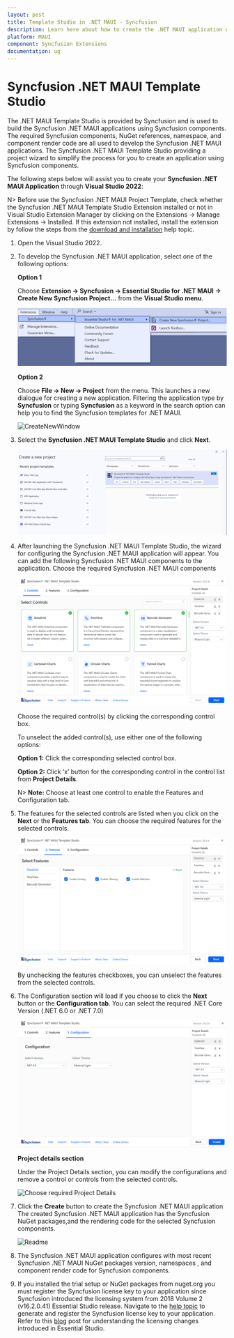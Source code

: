 ```yaml
---
layout: post
title: Template Studio in .NET MAUI - Syncfusion
description: Learn here about how to create the .NET MAUI application using Syncusion .NET MAUI Components with the help of template studio.
platform: MAUI
component: Syncfusion Extensions
documentation: ug
---
```


# Syncfusion .NET MAUI Template Studio

The .NET MAUI Template Studio is provided by Syncfusion and is used to build the Syncfusion .NET MAUI applications using Syncfusion components. The required Syncfusion components, NuGet references, namespace, and component render code are all used to develop the Syncfusion .NET MAUI applications. The Syncfusion .NET MAUI Template Studio providing a project wizard to simplify the process for you to create an application using Syncfusion components.

The following steps below will assist you to create your **Syncfusion .NET MAUI Application** through **Visual Studio 2022**:

N> Before use the Syncfusion .NET MAUI Project Template, check whether the Syncfusion .NET MAUI Template Studio Extension installed or not in Visual Studio Extension Manager by clicking on the Extensions -> Manage Extensions -> Installed. If this extension not installed, install the extension by follow the steps from the [download and installation](download-and-installation) help topic.

1. Open the Visual Studio 2022.

2. To develop the Syncfusion .NET MAUI application, select one of the following options:

     **Option 1**

     Choose **Extension -> Syncfusion -> Essential Studio for .NET MAUI -> Create New Syncfusion Project...** from the **Visual Studio menu**.

     ![CreateMenu](images/MenuProject.png)

     **Option 2**

     Choose **File -> New -> Project** from the menu. This launches a new dialogue for creating a new application. Filtering the application type by **Syncfusion** or typing **Syncfusion** as a keyword in the search option can help you to find the Syncfusion templates for .NET MAUI.

     ![CreateNewWindow](images/ProjectTemplates.png)

3. Select the **Syncfusion .NET MAUI Template Studio** and click **Next**.

     ![CreateNewWizard](images/SyncfusionTemplate.png)

4. After launching the Syncfusion .NET MAUI Template Studio, the wizard for configuring the Syncfusion .NET MAUI application will appear. You can add the following Syncfusion .NET MAUI components to the application. Choose the required Syncfusion .NET MAUI components 

    ![Controls Section](images/ControlsTab.png)

    Choose the required control(s) by clicking the corresponding control box.

    To unselect the added control(s), use either one of the following options:

    **Option 1:** Click the corresponding selected control box.

    **Option 2:** Click ‘x’ button for the corresponding control in the control list from **Project Details**. 

    N> **Note:** Choose at least one control to enable the Features and Configuration tab.

5. The features for the selected controls are listed when you click on the **Next** or the **Features tab**. You can choose the required features for the selected controls.

    ![Choose required Project Configuration](images/FeaturesTab.png)    

    By unchecking the features checkboxes, you can unselect the features from the selected controls.

6. The Configuration section will load if you choose to click the **Next** button or the **Configuration tab**. You can select the required .NET Core Version (.NET 6.0 or .NET 7.0)

     ![Choose required Project Configuration](images/ConfigurationsTab.png)

     **Project details section**

     Under the Project Details section, you can modify the configurations and remove a control or controls from the selected controls.

     ![Choose required Project Details](images/ProjectDetails.png)

7. Click the **Create** button to create the Syncfusion .NET MAUI application The created Syncfusion .NET MAUI application has the Syncfusion NuGet packages,and the rendering code for the selected Syncfusion components.

     ![Readme](images/MauiApplication.png)

8. The Syncfusion .NET MAUI application configures with most recent Syncfusion .NET MAUI NuGet packages version, namespaces , and component render code for Syncfusion components.

9. If you installed the trial setup or NuGet packages from nuget.org you must register the Syncfusion license key to your application since Syncfusion introduced the licensing system from 2018 Volume 2 (v16.2.0.41) Essential Studio release. Navigate to the [help topic](https://help.syncfusion.com/common/essential-studio/licensing/overview#how-to-generate-syncfusion-license-key) to generate and register the Syncfusion license key to your application. Refer to this [blog](https://www.syncfusion.com/blogs/post/whats-new-in-2018-volume-2.aspx?_ga=2.11237684.1233358434.1587355730-230058891.1567654773) post for understanding the licensing changes introduced in Essential Studio.
